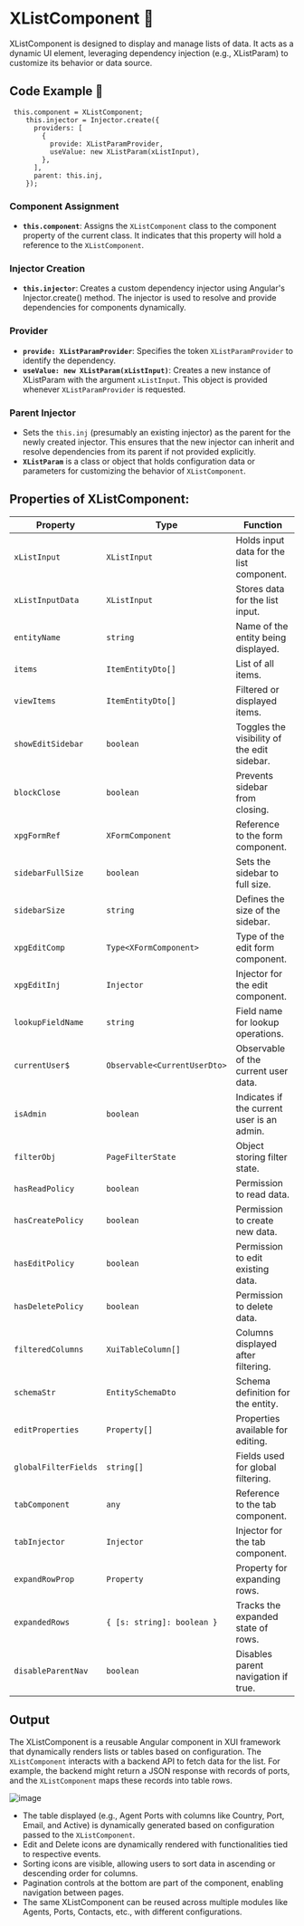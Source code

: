 # XListComponent 📖
XListComponent is  designed to display and manage lists of data. It acts as a dynamic UI element, leveraging dependency injection (e.g., XListParam) to customize its behavior or data source.

## Code Example 🧾
```
 this.component = XListComponent;
    this.injector = Injector.create({
      providers: [
        {
          provide: XListParamProvider,
          useValue: new XListParam(xListInput),
        },
      ],
      parent: this.inj,
    });
```

### Component Assignment
- **<code>this.component</code>**:  Assigns the <code>XListComponent</code> class to the component property of the current class. It indicates that this property will hold a reference to the <code>XListComponent</code>.
### Injector Creation
- **<code>this.injector</code>**:  Creates a custom dependency injector using Angular's Injector.create() method. The injector is used to resolve and provide dependencies for components dynamically.
### Provider
- **<code>provide: XListParamProvider</code>**: Specifies the token <code>XListParamProvider</code> to identify the dependency.
- **<code>useValue: new XListParam(xListInput)</code>**: Creates a new instance of XListParam with the argument <code>xListInput</code>. This object is provided whenever <code>XListParamProvider</code> is requested.
### Parent Injector
- Sets the <code>this.inj</code> (presumably an existing injector) as the parent for the newly created injector. This ensures that the new injector can inherit and resolve dependencies from its parent if not provided explicitly.
- **<code>XListParam</code>** is a class or object that holds configuration data or parameters for customizing the behavior of <code>XListComponent</code>.

 ## Properties of XListComponent:

| Property            | Type                          | Function                                      |
|---------------------|-------------------------------|----------------------------------------------|
| `xListInput`        | `XListInput`                 | Holds input data for the list component.     |
| `xListInputData`    | `XListInput`                 | Stores data for the list input.              |
| `entityName`        | `string`                     | Name of the entity being displayed.          |
| `items`             | `ItemEntityDto[]`            | List of all items.                           |
| `viewItems`         | `ItemEntityDto[]`            | Filtered or displayed items.                 |
| `showEditSidebar`   | `boolean`                    | Toggles the visibility of the edit sidebar.  |
| `blockClose`        | `boolean`                    | Prevents sidebar from closing.               |
| `xpgFormRef`        | `XFormComponent`             | Reference to the form component.             |
| `sidebarFullSize`   | `boolean`                    | Sets the sidebar to full size.               |
| `sidebarSize`       | `string`                     | Defines the size of the sidebar.             |
| `xpgEditComp`       | `Type<XFormComponent>`       | Type of the edit form component.             |
| `xpgEditInj`        | `Injector`                   | Injector for the edit component.             |
| `lookupFieldName`   | `string`                     | Field name for lookup operations.            |
| `currentUser$`      | `Observable<CurrentUserDto>` | Observable of the current user data.         |
| `isAdmin`           | `boolean`                    | Indicates if the current user is an admin.   |
| `filterObj`         | `PageFilterState`            | Object storing filter state.                 |
| `hasReadPolicy`     | `boolean`                    | Permission to read data.                     |
| `hasCreatePolicy`   | `boolean`                    | Permission to create new data.               |
| `hasEditPolicy`     | `boolean`                    | Permission to edit existing data.            |
| `hasDeletePolicy`   | `boolean`                    | Permission to delete data.                   |
| `filteredColumns`   | `XuiTableColumn[]`           | Columns displayed after filtering.           |
| `schemaStr`         | `EntitySchemaDto`            | Schema definition for the entity.            |
| `editProperties`    | `Property[]`                 | Properties available for editing.            |
| `globalFilterFields`| `string[]`                   | Fields used for global filtering.            |
| `tabComponent`      | `any`                        | Reference to the tab component.              |
| `tabInjector`       | `Injector`                   | Injector for the tab component.              |
| `expandRowProp`     | `Property`                   | Property for expanding rows.                 |
| `expandedRows`      | `{ [s: string]: boolean }`   | Tracks the expanded state of rows.           |
| `disableParentNav`  | `boolean`                    | Disables parent navigation if true.          |


## Output
The XListComponent is a reusable Angular component in  XUI framework that dynamically renders lists or tables based on configuration. The <code>XListComponent</code> interacts with a backend API to fetch data for the list. For example, the backend might return a JSON response with records of ports, and the <code>XListComponent</code> maps these records into table rows.

![image](https://github.com/user-attachments/assets/abce00bb-8b0b-4fe8-94b4-ed96afb17b59)

- The table displayed (e.g., Agent Ports with columns like Country, Port, Email, and Active) is dynamically generated based on configuration passed to the <code>XListComponent</code>.
- Edit and Delete icons are dynamically rendered with functionalities tied to respective events.
- Sorting icons are visible, allowing users to sort data in ascending or descending order for columns.
- Pagination controls at the bottom are part of the component, enabling navigation between pages.
- The same XListComponent can be reused across multiple modules like Agents, Ports, Contacts, etc., with different configurations.
